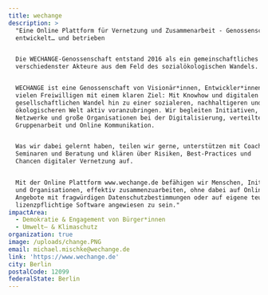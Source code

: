 ```yaml
---
title: wechange
description: >
  "Eine Online Plattform für Vernetzung und Zusammenarbeit - Genossenschaftlich
  entwickelt… und betrieben


  Die WECHANGE-Genossenschaft entstand 2016 als ein gemeinschaftliches Projekt
  verschiedenster Akteure aus dem Feld des sozialökologischen Wandels. 


  WECHANGE ist eine Genossenschaft von Visionär*innen, Entwickler*innen und
  vielen Freiwilligen mit einem klaren Ziel: Mit Knowhow und digitalen Tools den
  gesellschaftlichen Wandel hin zu einer sozialeren, nachhaltigeren ​​und
  ​​ökologischeren ​​Welt ​​aktiv​​ voranzubringen. Wir begleiten Initiativen,
  Netzwerke und große Organisationen bei der Digitalisierung, verteilter
  Gruppenarbeit und Online Kommunikation. 


  Was wir dabei gelernt haben, teilen wir gerne, unterstützen mit Coaching,
  Seminaren und Beratung und klären über Risiken, Best-Practices ​​und
  ​​Chancen​​ digitaler ​​Vernetzung​ ​auf.


  Mit der Online Plattform www.wechange.de befähigen wir Menschen, Initiativen
  und Organisationen, effektiv zusammenzuarbeiten, ohne dabei auf Online-
  Angebote mit fragwürdigen Datenschutzbestimmungen oder auf eigene teure
  lizenzpflichtige Software angewiesen zu sein."
impactArea:
  - Demokratie & Engagement von Bürger*innen
  - Umwelt– & Klimaschutz
organization: true
image: /uploads/change.PNG
email: michael.mischke@wechange.de
link: 'https://www.wechange.de'
city: Berlin
postalCode: 12099
federalState: Berlin
---
```


